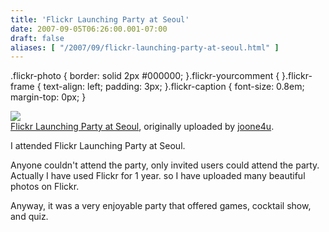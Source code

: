 ```yaml
---
title: 'Flickr Launching Party at Seoul'
date: 2007-09-05T06:26:00.001-07:00
draft: false
aliases: [ "/2007/09/flickr-launching-party-at-seoul.html" ]
---
```


.flickr-photo { border: solid 2px #000000; }.flickr-yourcomment { }.flickr-frame { text-align: left; padding: 3px; }.flickr-caption { font-size: 0.8em; margin-top: 0px; }

[![](http://farm2.static.flickr.com/1166/1259036486_34736098f1.jpg)](http://www.flickr.com/photos/joone/1259036486/ "photo sharing")  
[Flickr Launching Party at Seoul](http://www.flickr.com/photos/joone/1259036486/), originally uploaded by [joone4u](http://www.flickr.com/people/joone/).

I attended Flickr Launching Party at Seoul.  
  
Anyone couldn't attend the party, only invited users could attend the party.  
Actually I have used Flickr for 1 year. so I have uploaded many beautiful photos on Flickr.  
  
Anyway, it was a very enjoyable party that offered games, cocktail show, and quiz.